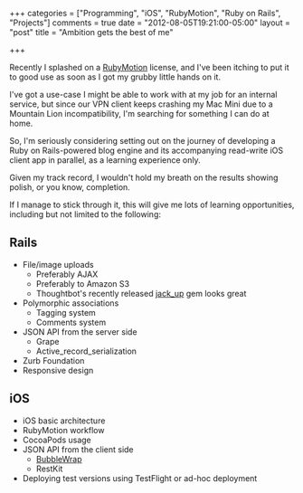 +++
categories = ["Programming", "iOS", "RubyMotion", "Ruby on Rails", "Projects"]
comments = true
date = "2012-08-05T19:21:00-05:00"
layout = "post"
title = "Ambition gets the best of me"

+++

Recently I splashed on a [RubyMotion](http://www.rubymotion.com/) license, and
I've been itching to put it to good use as soon as I got my grubby little hands
on it.

I've got a use-case I might be able to work with at my job for an internal service,
but since our VPN client keeps crashing my Mac Mini due to a Mountain Lion incompatibility,
I'm searching for something I can do at home.

So, I'm seriously considering setting out on the journey of developing a Ruby on
Rails-powered blog engine and its accompanying read-write iOS client app in parallel, as a learning
experience only.

Given my track record, I wouldn't hold my breath on the results showing polish,
or you know, completion.

<!-- more -->

If I manage to stick through it, this will give me lots of learning opportunities,
including but not limited to the following:

## Rails

* File/image uploads
    * Preferably AJAX
    * Preferably to Amazon S3
    * Thoughtbot's recently released [jack_up](https://github.com/thoughtbot/jack_up) gem looks great
* Polymorphic associations
    * Tagging system
    * Comments system
* JSON API from the server side
    * Grape
    * Active_record_serialization
* Zurb Foundation
* Responsive design

## iOS

* iOS basic architecture
* RubyMotion workflow
* CocoaPods usage
* JSON API from the client side
    * [BubbleWrap](http://bubblewrap.io)
    * RestKit
* Deploying test versions using TestFlight or ad-hoc deployment
